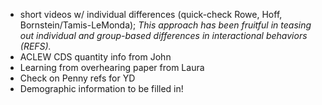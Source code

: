 - short videos w/ individual differences (quick-check Rowe, Hoff, Bornstein/Tamis-LeMonda); _This approach has been fruitful in teasing out individual and group-based differences in interactional behaviors (REFS)._
- ACLEW CDS quantity info from John
- Learning from overhearing paper from Laura
- Check on Penny refs for YD
- Demographic information to be filled in!
